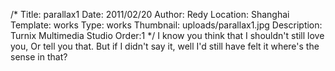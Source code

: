 /*
Title: parallax1
Date: 2011/02/20
Author: Redy
Location: Shanghai
Template: works
Type: works
Thumbnail: uploads/parallax1.jpg
Description: Turnix Multimedia Studio
Order:1
*/
I know you think that I shouldn't still love you,
Or tell you that.
But if I didn't say it, well I'd still have felt it
where's the sense in that?
